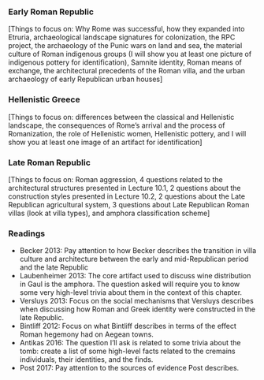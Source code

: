 ### Early Roman Republic
[Things to focus on: Why Rome was successful, how they expanded into Etruria, archaeological landscape signatures for colonization, the RPC project, the archaeology of the Punic wars on land and sea, the material culture of Roman indigenous groups (I will show you at least one picture of indigenous pottery for identification), Samnite identity, Roman means of exchange, the architectural precedents of the Roman villa, and the urban archaeology of early Republican urban houses]

### Hellenistic Greece
[Things to focus on: differences between the classical and Hellenistic landscape, the consequences of Rome’s arrival and the process of Romanization, the role of Hellenistic women, Hellenistic pottery, and I will show you at least one image of an artifact for identification]

### Late Roman Republic
[Things to focus on: Roman aggression, 4 questions related to the architectural structures presented in Lecture 10.1, 2 questions about the construction styles presented in Lecture 10.2, 2 questions about the Late Republican agricultural system, 3 questions about Late Republican Roman villas (look at villa types), and amphora classification scheme]

### Readings
 - Becker 2013: Pay attention to how Becker describes the transition in villa culture and architecture between the early and mid-Republican period and the late Republic
 - Laubenheimer 2013: The core artifact used to discuss wine distribution in Gaul is the amphora. The question asked will require you to know some very high-level trivia about them in the context of this chapter.
 - Versluys 2013: Focus on the social mechanisms that Versluys describes when discussing how Roman and Greek identity were constructed in the late Republic.
 - Bintliff 2012: Focus on what Bintliff describes in terms of the effect Roman hegemony had on Aegean towns.
 - Antikas 2016: The question I’ll ask is related to some trivia about the tomb: create a list of some high-level facts related to the cremains individuals, their identities, and the finds.
 - Post 2017: Pay attention to the sources of evidence Post describes.
